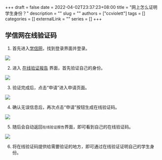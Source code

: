 +++ 
draft = false
date = 2022-04-02T23:37:23+08:00
title = "网上怎么证明学生身份？"
description = ""
slug = ""
authors = ["ccviolett"]
tags = []
categories = []
externalLink = ""
series = []
+++

## 学信网在线验证码

1. 首先进入[学信网](https://www.chsi.com.cn/)，找到登录界面并登录。

![](https://ccviolett-1307804825.cos.ap-shanghai.myqcloud.com/img/xZzTNhK6SdbBwPn.png)

2. 进入 [在线验证报告](https://my.chsi.com.cn/archive/bab/xj/show.action) 界面，首先验证自己的身份。

![](https://ccviolett-1307804825.cos.ap-shanghai.myqcloud.com/img/nKsfSPBeNqXQ4YE.png)

3. 验证完成后，点击“申请”进入申请页面。

![](https://ccviolett-1307804825.cos.ap-shanghai.myqcloud.com/img/posmO5g4ClaD1HE.png)

4. 确认无误信息后，再次点击“申请”按钮生成在线验证码。

![](https://ccviolett-1307804825.cos.ap-shanghai.myqcloud.com/img/7YBvuN4Xdhgqa5b.png)

5. 随后会自动返回`在线验证报告`界面，即可看到自己的在线验证码。

![](https://ccviolett-1307804825.cos.ap-shanghai.myqcloud.com/img/GhT4Se87Dnp9MVZ.png)

6. 将在线验证码提供给需要验证的地方，即可通过在线验证证明自己的学生身份。
